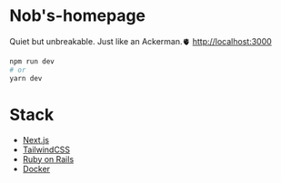 # Nob's-homepage
Quiet but unbreakable. Just like an Ackerman.🫀
[http://localhost:3000](http://localhost:3000)

```bash
npm run dev 
# or
yarn dev
```

# Stack
* [Next.js](https://nextjs.org/)
* [TailwindCSS](https://tailwindcss.com/)
* [Ruby on Rails](https://railsguides.jp/)
* [Docker](https://docs.docker.com/)